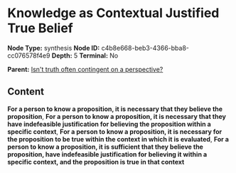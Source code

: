 # Knowledge as Contextual Justified True Belief

**Node Type:** synthesis
**Node ID:** c4b8e668-beb3-4366-bba8-cc076578f4e9
**Depth:** 5
**Terminal:** No

**Parent:** [Isn't truth often contingent on a perspective?](isnt-truth-often-contingent-on-a-perspective-antithesis-10ab91e4-65a8-466e-a04d-95ec4c51c978.md)

## Content

**For a person to know a proposition, it is necessary that they believe the proposition**, **For a person to know a proposition, it is necessary that they have indefeasible justification for believing the proposition within a specific context**, **For a person to know a proposition, it is necessary for the proposition to be true within the context in which it is evaluated**, **For a person to know a proposition, it is sufficient that they believe the proposition, have indefeasible justification for believing it within a specific context, and the proposition is true in that context**
